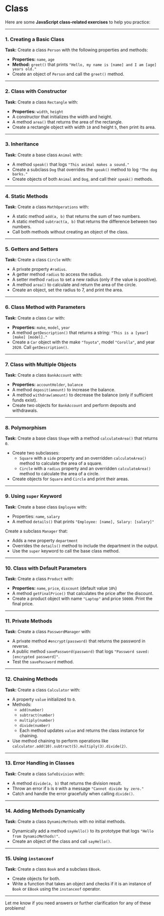 # Class

Here are some **JavaScript class-related exercises** to help you practice:

---

### **1. Creating a Basic Class**
**Task:** Create a class `Person` with the following properties and methods:
- **Properties:** `name`, `age`
- **Method:** `greet()` that prints `"Hello, my name is [name] and I am [age] years old."`
- Create an object of `Person` and call the `greet()` method.

---

### **2. Class with Constructor**
**Task:** Create a class `Rectangle` with:
- **Properties:** `width`, `height`
- A constructor that initializes the width and height.
- A method `area()` that returns the area of the rectangle.
- Create a rectangle object with width `10` and height `5`, then print its area.

---

### **3. Inheritance**
**Task:** Create a base class `Animal` with:
- A method `speak()` that logs `"This animal makes a sound."`
- Create a subclass `Dog` that overrides the `speak()` method to log `"The dog barks."`
- Create objects of both `Animal` and `Dog`, and call their `speak()` methods.

---

### **4. Static Methods**
**Task:** Create a class `MathOperations` with:
- A static method `add(a, b)` that returns the sum of two numbers.
- A static method `subtract(a, b)` that returns the difference between two numbers.
- Call both methods without creating an object of the class.

---

### **5. Getters and Setters**
**Task:** Create a class `Circle` with:
- A private property `#radius`.
- A getter method `radius` to access the radius.
- A setter method `radius` to set a new radius (only if the value is positive).
- A method `area()` to calculate and return the area of the circle.
- Create an object, set the radius to 7, and print the area.

---

### **6. Class Method with Parameters**
**Task:** Create a class `Car` with:
- **Properties:** `make`, `model`, `year`
- A method `getDescription()` that returns a string: `"This is a [year] [make] [model]."`
- Create a `Car` object with the make `"Toyota"`, model `"Corolla"`, and year `2020`. Call `getDescription()`.

---

### **7. Class with Multiple Objects**
**Task:** Create a class `BankAccount` with:
- **Properties:** `accountHolder`, `balance`
- A method `deposit(amount)` to increase the balance.
- A method `withdraw(amount)` to decrease the balance (only if sufficient funds exist).
- Create two objects for `BankAccount` and perform deposits and withdrawals.

---

### **8. Polymorphism**
**Task:** Create a base class `Shape` with a method `calculateArea()` that returns `0`.
- Create two subclasses:
  - `Square` with a `side` property and an overridden `calculateArea()` method to calculate the area of a square.
  - `Circle` with a `radius` property and an overridden `calculateArea()` method to calculate the area of a circle.
- Create objects for `Square` and `Circle` and print their areas.

---

### **9. Using `super` Keyword**
**Task:** Create a base class `Employee` with:
- Properties: `name`, `salary`
- A method `details()` that prints `"Employee: [name], Salary: [salary]"`

Create a subclass `Manager` that:
- Adds a new property `department`
- Overrides the `details()` method to include the department in the output.
- Use the `super` keyword to call the base class method.

---

### **10. Class with Default Parameters**
**Task:** Create a class `Product` with:
- **Properties:** `name`, `price`, `discount` (default value `10%`)
- A method `getFinalPrice()` that calculates the price after the discount.
- Create a product object with name `"Laptop"` and price `50000`. Print the final price.

---

### **11. Private Methods**
**Task:** Create a class `PasswordManager` with:
- A private method `#encrypt(password)` that returns the password in reverse.
- A public method `savePassword(password)` that logs `"Password saved: [encrypted password]"`.
- Test the `savePassword` method.

---

### **12. Chaining Methods**
**Task:** Create a class `Calculator` with:
- A property `value` initialized to `0`.
- Methods:
  - `add(number)`
  - `subtract(number)`
  - `multiply(number)`
  - `divide(number)`
  - Each method updates `value` and returns the class instance for chaining.
- Use method chaining to perform operations like `calculator.add(10).subtract(5).multiply(3).divide(2)`.

---

### **13. Error Handling in Classes**
**Task:** Create a class `SafeDivision` with:
- A method `divide(a, b)` that returns the division result.
- Throw an error if `b` is `0` with a message `"Cannot divide by zero."`
- Catch and handle the error gracefully when calling `divide()`.

---

### **14. Adding Methods Dynamically**
**Task:** Create a class `DynamicMethods` with no initial methods.
- Dynamically add a method `sayHello()` to its prototype that logs `"Hello from DynamicMethods!"`.
- Create an object of the class and call `sayHello()`.

---

### **15. Using `instanceof`**
**Task:** Create a class `Book` and a subclass `EBook`.
- Create objects for both.
- Write a function that takes an object and checks if it is an instance of `Book` or `EBook` using the `instanceof` operator.

---

Let me know if you need answers or further clarification for any of these problems!